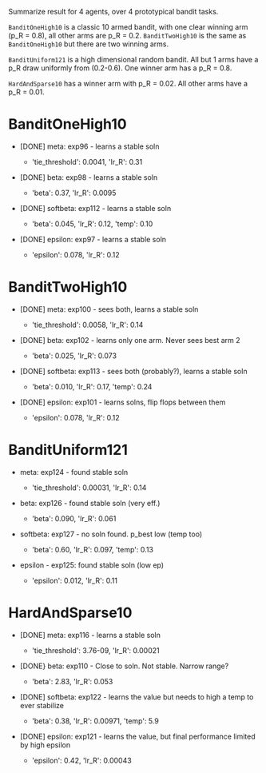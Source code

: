 Summarize result for 4 agents, over 4 prototypical bandit tasks.

`BanditOneHigh10` is a classic 10 armed bandit, with one clear winning arm (p_R = 0.8), all other arms are p_R = 0.2. `BanditTwoHigh10` is the same as `BanditOneHigh10` but there are two winning arms.

`BanditUniform121` is a high dimensional random bandit. All but 1 arms have a p_R draw uniformly from (0.2-0.6). One winner arm has a p_R = 0.8.

`HardAndSparse10` has a winner arm with p_R = 0.02. All other arms have a p_R = 0.01.



# BanditOneHigh10
- [DONE] meta: exp96 - learns a stable soln 
  + 'tie_threshold': 0.0041, 'lr_R': 0.31

- [DONE] beta: exp98 - learns a stable soln 
  + 'beta': 0.37, 'lr_R': 0.0095

- [DONE] softbeta: exp112 - learns a stable soln 
  + 'beta': 0.045, 'lr_R': 0.12, 'temp': 0.10

- [DONE] epsilon: exp97 - learns a stable soln 
  + 'epsilon': 0.078, 'lr_R': 0.12

# BanditTwoHigh10
- [DONE] meta: exp100 - sees both, learns a stable soln
  + 'tie_threshold': 0.0058, 'lr_R': 0.14

- [DONE] beta: exp102 - learns only one arm. Never sees best arm 2
  + 'beta': 0.025, 'lr_R': 0.073

- [DONE] softbeta: exp113 - sees both (probably?), learns a stable soln
  + 'beta': 0.010, 'lr_R': 0.17, 'temp': 0.24

- [DONE] epsilon: exp101 - learns solns, flip flops between them
  + 'epsilon': 0.078, 'lr_R': 0.12

# BanditUniform121
- meta: exp124 - found stable soln
  + 'tie_threshold': 0.00031, 'lr_R': 0.14

- beta: exp126 - found stable soln (very eff.)
  + 'beta': 0.090, 'lr_R': 0.061

- softbeta: exp127 - no soln found. p_best low (temp too)
  + 'beta': 0.60, 'lr_R': 0.097, 'temp': 0.13

- epsilon - exp125: found stable soln (low ep)
  + 'epsilon': 0.012, 'lr_R': 0.11

# HardAndSparse10
- [DONE] meta: exp116 - learns a stable soln 
  + 'tie_threshold': 3.76-09, 'lr_R': 0.00021

- [DONE} beta: exp110 - Close to soln. Not stable. Narrow range?
  + 'beta': 2.83, 'lr_R': 0.053

- [DONE] softbeta: exp122 - learns the value but needs to high a temp to ever stabilize
  + 'beta': 0.38, 'lr_R': 0.00971, 'temp': 5.9

- [DONE] epsilon: exp121 - learns the value, but final performance limited by high epsilon
  + 'epsilon': 0.42, 'lr_R': 0.00043